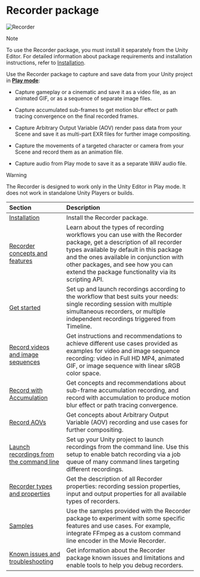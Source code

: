 # Recorder package

![Recorder](Images/RecorderSplash.png)

>[!NOTE]
>To use the Recorder package, you must install it separately from the Unity Editor. For detailed information about package requirements and installation instructions, refer to [Installation](installation.md).

Use the Recorder package to capture and save data from your Unity project in **[Play mode](https://docs.unity3d.com/Manual/GameView.html)**:

* Capture gameplay or a cinematic and save it as a video file, as an animated GIF, or as a sequence of separate image files.

* Capture accumulated sub-frames to get motion blur effect or path tracing convergence on the final recorded frames.

* Capture Arbitrary Output Variable (AOV) render pass data from your Scene and save it as multi-part EXR files for further image compositing.

* Capture the movements of a targeted character or camera from your Scene and record them as an animation file.

* Capture audio from Play mode to save it as a separate WAV audio file.

>[!WARNING]
>The Recorder is designed to work only in the Unity Editor in Play mode. It does not work in standalone Unity Players or builds.

| Section | Description |
| :--- | :--- |
| [Installation](installation.md) | Install the Recorder package. |
| [Recorder concepts and features](concepts-and-features.md) | Learn about the types of recording workflows you can use with the Recorder package, get a description of all recorder types available by default in this package and the ones available in conjunction with other packages, and see how you can extend the package functionality via its scripting API. |
| [Get started](get-started.md) | Set up and launch recordings according to the workflow that best suits your needs: single recording session with multiple simultaneous recorders, or multiple independent recordings triggered from Timeline. |
| [Record videos and image sequences](RecordingExamplesofUse.md) | Get instructions and recommendations to achieve different use cases provided as examples for video and image sequence recording: video in Full HD MP4, animated GIF, or image sequence with linear sRGB color space. |
| [Record with Accumulation](RecordingAccumulation.md) | Get concepts and recommendations about sub-frame accumulation recording, and record with accumulation to produce motion blur effect or path tracing convergence. |
| [Record AOVs](aov-concepts.md) | Get concepts about Arbitrary Output Variable (AOV) recording and use cases for further compositing. |
| [Launch recordings from the command line](CommandLineRecorder.md) | Set up your Unity project to launch recordings from the command line. Use this setup to enable batch recording via a job queue of many command lines targeting different recordings.  |
| [Recorder types and properties](RecorderProperties.md) | Get the description of all Recorder properties: recording session properties, input and output properties for all available types of recorders. |
| [Samples](samples.md) | Use the samples provided with the Recorder package to experiment with some specific features and use cases. For example, integrate FFmpeg as a custom command line encoder in the Movie Recorder. |
| [Known issues and troubleshooting](troubleshooting.md) | Get information about the Recorder package known issues and limitations and enable tools to help you debug recorders. |
